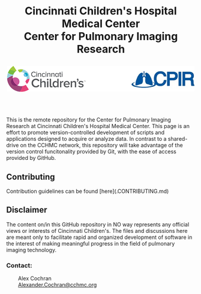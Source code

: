 <h1 align="center">
Cincinnati Children's Hospital Medical Center</br>Center for Pulmonary Imaging Research
<p align="center">
  <img src="./media/cchmc_cpir_logo.png" alt="CCHMC CPIR"/>
</p>
</h1>

</br>

This is the remote repository for the Center for Pulmonary Imaging Research at Cincinnati Children's Hospital Medical Center. This page is an effort to promote version-controlled development of scripts and applications designed to acquire or analyze data. In contrast to a shared-drive on the CCHMC network, this repository will take advantage of the version control funcitonality provided by Git, with the ease of access provided by GitHub.

<h2>Contributing</h2>
Contribution guidelines can be found [here](.CONTRIBUTING.md)

<h2>Disclaimer</h2>
The content on/in this GitHub repository in NO way represents any official views or interests of Cincinnati Children's. The files and discussions here are meant only to facilitate rapid and organized development of software in the interest of making meaningful progress in the field of pulmonary imaging technology.

<h3>Contact:</h3>

&nbsp;&nbsp;&nbsp;&nbsp;&nbsp;&nbsp;&nbsp;&nbsp;Alex Cochran
</br>&nbsp;&nbsp;&nbsp;&nbsp;&nbsp;&nbsp;&nbsp;&nbsp;Alexander.Cochran@cchmc.org
